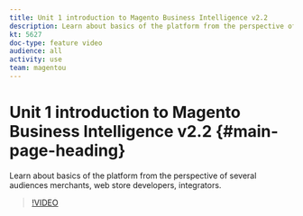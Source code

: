 ```yaml
---
title: Unit 1 introduction to Magento Business Intelligence v2.2
description: Learn about basics of the platform from the perspective of several audiences merchants, web store developers, integrators. 
kt: 5627
doc-type: feature video
audience: all
activity: use
team: magentou
---
```


# Unit 1 introduction to Magento Business Intelligence v2.2 {#main-page-heading}

Learn about basics of the platform from the perspective of several audiences merchants, web store developers, integrators. 

>[!VIDEO](https://video.tv.adobe.com/v/35978?quality=12&learn=on)